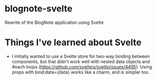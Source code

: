 # blognote-svelte

Rewrite of the BlogNote application using Svelte

# Things I've learned about Svelte

-   I initially wanted to use a Svelte store for two-way binding between components, but that didn't work well with nested data objects and #each loops (<https://github.com/sveltejs/svelte/issues/4495>). Using props with bind:data={data} works like a charm, and is simpler too.
